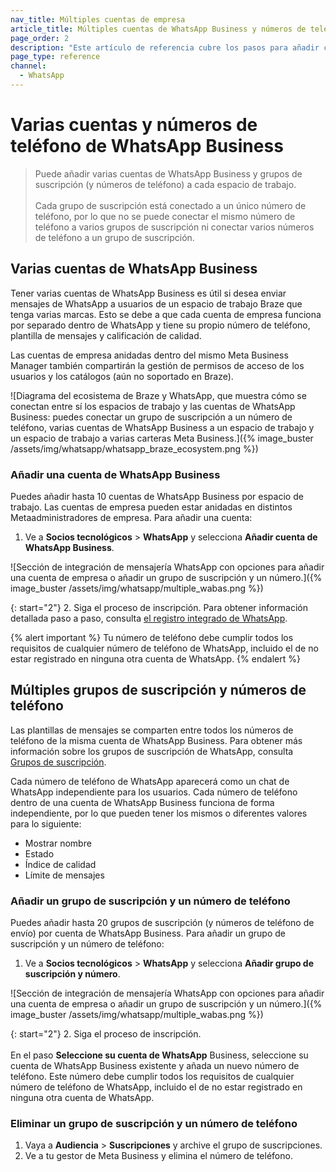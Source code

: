 ```yaml
---
nav_title: Múltiples cuentas de empresa 
article_title: Múltiples cuentas de WhatsApp Business y números de teléfono
page_order: 2
description: "Este artículo de referencia cubre los pasos para añadir cuentas y números de teléfono de WhatsApp Business."
page_type: reference
channel:
  - WhatsApp
---
```


# Varias cuentas y números de teléfono de WhatsApp Business

> Puede añadir varias cuentas de WhatsApp Business y grupos de suscripción (y números de teléfono) a cada espacio de trabajo. <br><br>Cada grupo de suscripción está conectado a un único número de teléfono, por lo que no se puede conectar el mismo número de teléfono a varios grupos de suscripción ni conectar varios números de teléfono a un grupo de suscripción.

## Varias cuentas de WhatsApp Business 

Tener varias cuentas de WhatsApp Business es útil si desea enviar mensajes de WhatsApp a usuarios de un espacio de trabajo Braze que tenga varias marcas. Esto se debe a que cada cuenta de empresa funciona por separado dentro de WhatsApp y tiene su propio número de teléfono, plantilla de mensajes y calificación de calidad.

Las cuentas de empresa anidadas dentro del mismo Meta Business Manager también compartirán la gestión de permisos de acceso de los usuarios y los catálogos (aún no soportado en Braze).

![Diagrama del ecosistema de Braze y WhatsApp, que muestra cómo se conectan entre sí los espacios de trabajo y las cuentas de WhatsApp Business: puedes conectar un grupo de suscripción a un número de teléfono, varias cuentas de WhatsApp Business a un espacio de trabajo y un espacio de trabajo a varias carteras Meta Business.]({% image_buster /assets/img/whatsapp/whatsapp_braze_ecosystem.png %}) 

### Añadir una cuenta de WhatsApp Business

Puedes añadir hasta 10 cuentas de WhatsApp Business por espacio de trabajo. Las cuentas de empresa pueden estar anidadas en distintos Metaadministradores de empresa. Para añadir una cuenta:

1. Ve a **Socios tecnológicos** > **WhatsApp** y selecciona **Añadir cuenta de WhatsApp Business**. 

![Sección de integración de mensajería WhatsApp con opciones para añadir una cuenta de empresa o añadir un grupo de suscripción y un número.]({% image_buster /assets/img/whatsapp/multiple_wabas.png %})

{: start="2"}
2\. Siga el proceso de inscripción. Para obtener información detallada paso a paso, consulta [el registro integrado de WhatsApp]({{site.baseurl}}/user_guide/message_building_by_channel/whatsapp/overview/embedded_signup/).

{% alert important %}
Tu número de teléfono debe cumplir todos los requisitos de cualquier número de teléfono de WhatsApp, incluido el de no estar registrado en ninguna otra cuenta de WhatsApp.
{% endalert %}

## Múltiples grupos de suscripción y números de teléfono

Las plantillas de mensajes se comparten entre todos los números de teléfono de la misma cuenta de WhatsApp Business. Para obtener más información sobre los grupos de suscripción de WhatsApp, consulta [Grupos de suscripción]({{site.baseurl}}/user_guide/message_building_by_channel/whatsapp/user_subscription/).

Cada número de teléfono de WhatsApp aparecerá como un chat de WhatsApp independiente para los usuarios. Cada número de teléfono dentro de una cuenta de WhatsApp Business funciona de forma independiente, por lo que pueden tener los mismos o diferentes valores para lo siguiente: 
- Mostrar nombre 
- Estado 
- Índice de calidad 
- Límite de mensajes 

### Añadir un grupo de suscripción y un número de teléfono

Puedes añadir hasta 20 grupos de suscripción (y números de teléfono de envío) por cuenta de WhatsApp Business. Para añadir un grupo de suscripción y un número de teléfono:

1. Ve a **Socios tecnológicos** > **WhatsApp** y selecciona **Añadir grupo de suscripción y número**.

![Sección de integración de mensajería WhatsApp con opciones para añadir una cuenta de empresa o añadir un grupo de suscripción y un número.]({% image_buster /assets/img/whatsapp/multiple_wabas.png %})

{: start="2"}
2\. Siga el proceso de inscripción. <br><br> En el paso **Seleccione su cuenta de WhatsApp** Business, seleccione su cuenta de WhatsApp Business existente y añada un nuevo número de teléfono. Este número debe cumplir todos los requisitos de cualquier número de teléfono de WhatsApp, incluido el de no estar registrado en ninguna otra cuenta de WhatsApp.

### Eliminar un grupo de suscripción y un número de teléfono 

1. Vaya a **Audiencia** > **Suscripciones** y archive el grupo de suscripciones.
2. Ve a tu gestor de Meta Business y elimina el número de teléfono.
